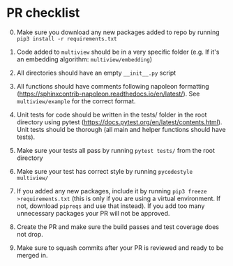 # PR checklist

0. Make sure you download any new packages added to repo by running `pip3 install -r requirements.txt`

1. Code added to `multiview` should be in a very specific folder
  (e.g. If it's an embedding algorithm: `multiview/embedding`)

2. All directories should have an empty `__init__.py` script

3. All functions should have comments following napoleon formatting (https://sphinxcontrib-napoleon.readthedocs.io/en/latest/). See `multiview/example` for the correct format.

4. Unit tests for code should be written in the tests/ folder in the root directory using pytest (https://docs.pytest.org/en/latest/contents.html). Unit tests should be thorough (all main and helper functions should have tests).

5. Make sure your tests all pass by running `pytest tests/` from the root directory

6. Make sure your test has correct style by running `pycodestyle multiview/`

7. If you added any new packages, include it by running `pip3 freeze >requirements.txt` (this is only if you are using a virtual environment. If not, download `pipreqs` and use that instead). If you add too many unnecessary packages your PR will not be approved.

8. Create the PR and make sure the build passes and test coverage does not drop.

9. Make sure to squash commits after your PR is reviewed and ready to be merged in.
